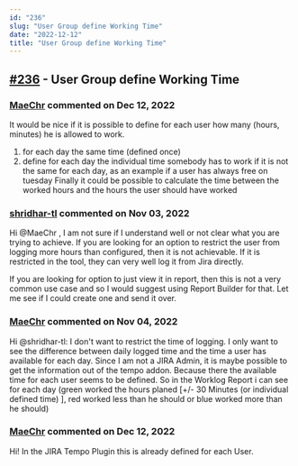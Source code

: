 ```yaml
---
id: "236"
slug: "User Group define Working Time"
date: "2022-12-12"
title: "User Group define Working Time"
---
```



## [#236](https://github.com/shridhar-tl/jira-assistant/issues/236) - User Group define Working Time

### [MaeChr](https://github.com/MaeChr) commented on Dec 12, 2022

It would be nice if it is possible to define for each user how many (hours, minutes) he is allowed to work.
1. for each day the same time (defined once)
2. define for each day the individual time somebody has to work if it is not the same for each day, as an example if a user has always free on tuesday 
Finally it could be possible to calculate the time between the worked hours and the hours the user should have worked

### [shridhar-tl](https://github.com/shridhar-tl) commented on Nov 03, 2022

Hi @MaeChr , I am not sure if I understand well or not clear what you are trying to achieve. If you are looking for an option to restrict the user from logging more hours than configured, then it is not achievable. If it is restricted in the tool, they can very well log it from Jira directly.

If you are looking for option to just view it in report, then this is not a very common use case and so I would suggest using Report Builder for that. Let me see if I could create one and send it over.

### [MaeChr](https://github.com/MaeChr) commented on Nov 04, 2022

Hi @shridhar-tl:
I don't want to restrict the time of logging.
I only want to see the difference between daily logged time and the time a user has available for each day. Since I am not a JIRA Admin, it is maybe possible to get the information out of the tempo addon. Because there the available time for each user seems  to be defined.
So in the Worklog Report i can see for each day (green worked the hours planed [+/- 30 Minutes (or individual defined time) ], red worked less than he should or blue worked more than he should)

### [MaeChr](https://github.com/MaeChr) commented on Dec 12, 2022

Hi!
In the JIRA Tempo Plugin this is already defined for each User.
